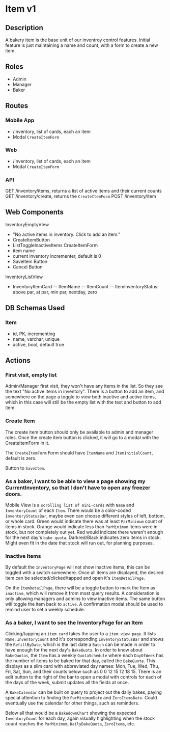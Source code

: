 # Item v1

## Description
A bakery item is the base unit of our inventroy control features. Initial feature is just maintaining a name and count, with a form to create a new item. 


## Roles
- Admin
- Manager
- Baker

## Routes

### Mobile App
- /inventory, list of cards, each an item
- Modal `CreateItemForm` 

### Web
- /inventory, list of cards, each an item
- Modal `CreateItemForm` 

### API
GET  /inventory/items, returns a list of active items and their current counts
GET /inventory/create, returns the `CreateItemForm`
POST /inventory/item


## Web Components
InventoryEmptyVIew
- "No active items in inventory. Click to add an item."
- CreateItemButton
- ListToggleInactiveItems
CreateItemForm
- item name
- current inventory incrementer, default is 0
- SaveItem Button
- Cancel Button

InventoryListView
- InventoryItemCard
  -- ItemName
  -- ItemCount
  -- ItemInventoryStatus: above par, at par, min par, nextday, zero

## DB Schemas Used

### Item
- id, PK, incrementing
- name, varchar, unique
- active, bool, default true

## Actions
### First visit, empty list
Admin/Manager first visit, they won't have any items in the list. So they see the text "No active items in inventory". There is a button to add an item, and somewhere on the page a toggle to view both inactive and active items, which in this case will still be the empty list with the text and button to add item.

### Create Item
The create item button should only be available to admin and manager roles. Once the create item button is clicked, it will go to a modal with the CreateItemForm in it. 

The `CreateItemForm` Form should have `ItemName` and `ItemInitialCount`, default is zero.

Button to `SaveItem`.


### As a baker, I want to be able to view a page showing my CurrentInventory, so that I don't have to open any freezer doors.

Mobile View is a `scrolling list of mini-cards` with `Name` and `InventoryCount` of each `Item`. There would be a color-coded `InventoryStatusBar`, maybe even can choose different styles of left, bottom, or whole card. Green would indicate there was at least `ParMinimum` count of items in stock. Orange would indicate less than `ParMinimum` items were in stock, but not completely out yet. Red would indicate there weren't enough for the next day's `bake quota`. Darkred/Black indicates zero items in stock. Might even fit in the date that stock will run out, for planning purposes.

### Inactive Items
By default the `InventoryPage` will not show inactive items, this can be toggled with a switch somewhere. Once all items are displayed, the desired item can be selected/clicked/tapped and open it's `ItemDetailPage`.

On the `ItemDetailPage`, there will be a toggle button to mark the Item as `inactive`, which will remove it from most query results. A consideration is only allowing managers and admins to view inactive items. The same button will toggle the item back to `active`. A confirmation modal should be used to remind user to set a weekly schedule.

### As a baker, I want to see the InventoryPage for an Item
Clicking/tapping an `item card` takes the user to a `item view page`. It lists `Name`, `InventoryCount` and it's corresponding `InventoryStatusBar` and shows the `RefillByDate`, which is the last date a `Batch` can be made in order to have enough for the next day's `BakeQuota`. In order to know about `BakeQuotas`, the `Item` has a weekly `QuotaSchedule` where each `DayOfWeek` has the number of items to be baked for that day, called the `BakeQuota`. This displays as a slim card with abbreviated day names: Mon, Tue, Wed, Thu, Fri, Sat, Sun, and their counts below such as 0 0 12 15 12 18 15. There is an edit button to the right of the bar to open a modal with controls for each of the days of the week, submit updates all the fields at once. 

A `BakeCalendar` can be built on query to project out the daily bakes, paying special attention to finding the `ParMinimumDate` and `ZeroItemsDate`. Could eventually use the calendar for other things, such as reminders.

Below all that would be a `BakedownChart` showing the expected `InventoryCount` for each day, again visually highlighting when the stock count reaches the `ParMinimum`, `DailyBakeQuota`, `ZeroItems`, etc.







